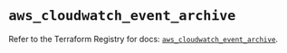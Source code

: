 # `aws_cloudwatch_event_archive`

Refer to the Terraform Registry for docs: [`aws_cloudwatch_event_archive`](https://registry.terraform.io/providers/hashicorp/aws/3.76.1/docs/resources/cloudwatch_event_archive).
